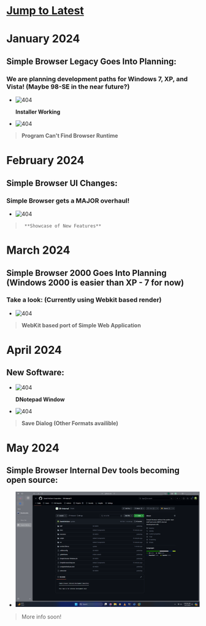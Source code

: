 # [Jump to Latest](https://github.com/Daniel-McGuire-Corporation/Simple-Browser/blob/main/docs/Monthly%20Updates.md#April-2024)
# January 2024
## Simple Browser Legacy Goes Into Planning:

### We are planning development paths for Windows 7, XP, and Vista! (Maybe 98-SE in the near future?)
  - ![404](https://github.com/DanielLMcGuire/Simple-Browser/assets/146508360/7cb6a6a5-9f10-4870-b83e-2b69db6511f7)

      **Installer Working**

  - ![404](https://github.com/DanielLMcGuire/Simple-Browser/assets/146508360/549167ae-6cf5-4adf-bb00-0d40c649b207)

>    **Program Can't Find Browser Runtime**

# February 2024
## Simple Browser UI Changes:

### Simple Browser gets a MAJOR overhaul!
  - ![404](https://i.imgur.com/CJwg09S.gif)

>      **Showcase of New Features**

# March 2024 
## Simple Browser 2000 Goes Into Planning (Windows 2000 is easier than XP - 7 for now)

### Take a look: (Currently using Webkit based render)
  - ![404](https://github.com/Daniel-McGuire-Corporation/Simple-Browser/assets/146508360/bdb8b488-5677-4f7a-a777-180948a74dab)

>    **WebKit based port of Simple Web Application**

# April 2024
## New Software:
  - ![404](https://github.com/Daniel-McGuire-Corporation/Simple-Browser/assets/146508360/26ddd182-90bf-4b35-a8ad-44716b65b640)
     
     **DNotepad Window**
  - ![404](https://github.com/Daniel-McGuire-Corporation/Simple-Browser/assets/146508360/d03f69a5-b900-46be-bad5-b64c63e691fb)

>    **Save Dialog (Other Formats availible)**


# May 2024
## Simple Browser Internal Dev tools becoming open source:
  - ![SBINT.psd](https://raw.githubusercontent.com/Daniel-McGuire-Corporation/Simple-Browser/main/resources/Screenshot%20(18).png)
     
> More info soon!
